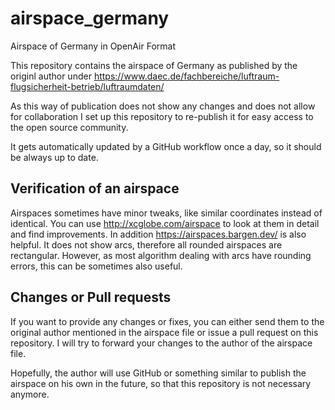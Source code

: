 # airspace_germany
Airspace of Germany in OpenAir Format

This repository contains the airspace of Germany as published by the originl author under
https://www.daec.de/fachbereiche/luftraum-flugsicherheit-betrieb/luftraumdaten/

As this way of publication does not show any changes and does not allow for collaboration
I set up this repository to re-publish it for easy access to the open source community.

It gets automatically updated by a GitHub workflow once a day, so it should be always up to date.

## Verification of an airspace

Airspaces sometimes have minor tweaks, like similar coordinates instead of identical.
You can use http://xcglobe.com/airspace to look at them in detail and find improvements. In addition https://airspaces.bargen.dev/ is also helpful. It does not show arcs, therefore all rounded airspaces are rectangular. However, as most algorithm dealing with arcs have rounding errors, this can be sometimes also useful.

## Changes or Pull requests

If you want to provide any changes or fixes, you can either send them to the original author mentioned
in the airspace file or issue a pull request on this repository. I will try to forward your changes
to the author of the airspace file.



Hopefully, the author will use GitHub or something similar to publish the airspace on his own in the future, so that this repository is not necessary anymore.

